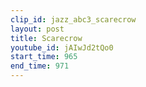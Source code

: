 ```yaml
---
clip_id: jazz_abc3_scarecrow
layout: post
title: Scarecrow
youtube_id: jAIwJd2tQo0
start_time: 965
end_time: 971
---
```


